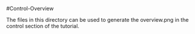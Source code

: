 #Control-Overview

The files in this directory can be used to generate the overview.png in the
control section of the tutorial.
